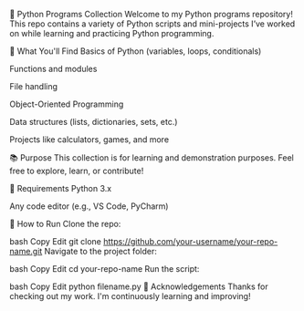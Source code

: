 🐍 Python Programs Collection
Welcome to my Python programs repository!
This repo contains a variety of Python scripts and mini-projects I’ve worked on while learning and practicing Python programming.

🚀 What You'll Find
Basics of Python (variables, loops, conditionals)

Functions and modules

File handling

Object-Oriented Programming

Data structures (lists, dictionaries, sets, etc.)

Projects like calculators, games, and more

📚 Purpose
This collection is for learning and demonstration purposes.
Feel free to explore, learn, or contribute!

🔧 Requirements
Python 3.x

Any code editor (e.g., VS Code, PyCharm)

📌 How to Run
Clone the repo:

bash
Copy
Edit
git clone https://github.com/your-username/your-repo-name.git
Navigate to the project folder:

bash
Copy
Edit
cd your-repo-name
Run the script:

bash
Copy
Edit
python filename.py
🙌 Acknowledgements
Thanks for checking out my work. I'm continuously learning and improving!

